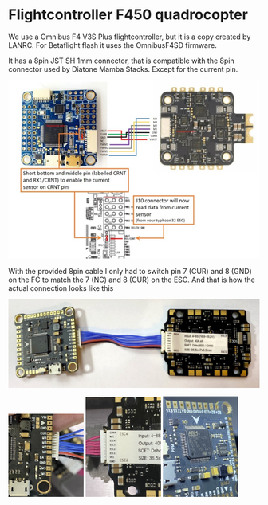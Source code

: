 # Flightcontroller F450 quadrocopter

We use a Omnibus F4 V3S Plus flightcontroller, but it is a copy created by LANRC. For Betaflight flash it uses the OmnibusF4SD firmware.

It has a 8pin JST SH 1mm connector, that is compatible with the 8pin connector used by Diatone Mamba Stacks. Except for the current pin.

![wiring diagram](wiring_F4_ESC_Mamba_F40.jpg)

With the provided 8pin cable I only had to switch pin 7 (CUR) and 8 (GND) on the FC to match the 7 (NC) and 8 (CUR) on the ESC. And that is how the actual connection looks like this

![wiring FC ESC](wiring_FC_ESC.jpg)

<img src="8pin_FC.jpg" width=30%>
<img src="8pin_ESC.jpg" width=30%>
<img src="FC.jpg" width=30%>

